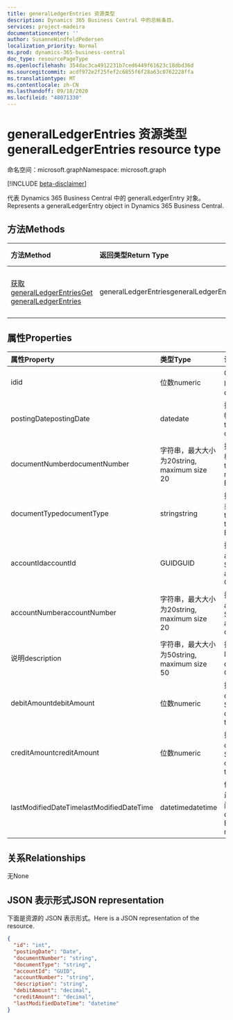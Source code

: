 ```yaml
---
title: generalLedgerEntries 资源类型
description: Dynamics 365 Business Central 中的总帐条目。
services: project-madeira
documentationcenter: ''
author: SusanneWindfeldPedersen
localization_priority: Normal
ms.prod: dynamics-365-business-central
doc_type: resourcePageType
ms.openlocfilehash: 354dac3ca4912231b7ced6449f61623c18dbd36d
ms.sourcegitcommit: acdf972e2f25fef2c6855f6f28a63c0762228ffa
ms.translationtype: MT
ms.contentlocale: zh-CN
ms.lasthandoff: 09/18/2020
ms.locfileid: "48071330"
---
```

# <a name="generalledgerentries-resource-type"></a><span data-ttu-id="0ca50-103">generalLedgerEntries 资源类型</span><span class="sxs-lookup"><span data-stu-id="0ca50-103">generalLedgerEntries resource type</span></span>

<span data-ttu-id="0ca50-104">命名空间：microsoft.graph</span><span class="sxs-lookup"><span data-stu-id="0ca50-104">Namespace: microsoft.graph</span></span>

[!INCLUDE [beta-disclaimer](../../includes/beta-disclaimer.md)]

<span data-ttu-id="0ca50-105">代表 Dynamics 365 Business Central 中的 generalLedgerEntry 对象。</span><span class="sxs-lookup"><span data-stu-id="0ca50-105">Represents a generalLedgerEntry object in Dynamics 365 Business Central.</span></span>

## <a name="methods"></a><span data-ttu-id="0ca50-106">方法</span><span class="sxs-lookup"><span data-stu-id="0ca50-106">Methods</span></span>

| <span data-ttu-id="0ca50-107">方法</span><span class="sxs-lookup"><span data-stu-id="0ca50-107">Method</span></span>       | <span data-ttu-id="0ca50-108">返回类型</span><span class="sxs-lookup"><span data-stu-id="0ca50-108">Return Type</span></span>  |<span data-ttu-id="0ca50-109">说明</span><span class="sxs-lookup"><span data-stu-id="0ca50-109">Description</span></span>|
|:-------------|:-------------|:----------|
|[<span data-ttu-id="0ca50-110">获取 generalLedgerEntries</span><span class="sxs-lookup"><span data-stu-id="0ca50-110">Get generalLedgerEntries</span></span>](../api/dynamics-generalledgerentries-get.md)|<span data-ttu-id="0ca50-111">generalLedgerEntries</span><span class="sxs-lookup"><span data-stu-id="0ca50-111">generalLedgerEntries</span></span>|<span data-ttu-id="0ca50-112">获取一个 G/L 入口对象。</span><span class="sxs-lookup"><span data-stu-id="0ca50-112">Get a G/L entry object.</span></span>|

## <a name="properties"></a><span data-ttu-id="0ca50-113">属性</span><span class="sxs-lookup"><span data-stu-id="0ca50-113">Properties</span></span>
| <span data-ttu-id="0ca50-114">属性</span><span class="sxs-lookup"><span data-stu-id="0ca50-114">Property</span></span>           | <span data-ttu-id="0ca50-115">类型</span><span class="sxs-lookup"><span data-stu-id="0ca50-115">Type</span></span>                  |<span data-ttu-id="0ca50-116">说明</span><span class="sxs-lookup"><span data-stu-id="0ca50-116">Description</span></span>                                  |
|:-------------------|:----------------------|:--------------------------------------------|
|<span data-ttu-id="0ca50-117">id</span><span class="sxs-lookup"><span data-stu-id="0ca50-117">id</span></span>                  |<span data-ttu-id="0ca50-118">位数</span><span class="sxs-lookup"><span data-stu-id="0ca50-118">numeric</span></span>                |<span data-ttu-id="0ca50-119">G/L 条目的唯一 ID。</span><span class="sxs-lookup"><span data-stu-id="0ca50-119">The unique ID of the G/L Entry.</span></span>              |
|<span data-ttu-id="0ca50-120">postingDate</span><span class="sxs-lookup"><span data-stu-id="0ca50-120">postingDate</span></span>         |<span data-ttu-id="0ca50-121">date</span><span class="sxs-lookup"><span data-stu-id="0ca50-121">date</span></span>                   |<span data-ttu-id="0ca50-122">指定 G/L 条目的过帐日期。</span><span class="sxs-lookup"><span data-stu-id="0ca50-122">Specifies the posting date of the G/L Entry.</span></span> |
|<span data-ttu-id="0ca50-123">documentNumber</span><span class="sxs-lookup"><span data-stu-id="0ca50-123">documentNumber</span></span>      |<span data-ttu-id="0ca50-124">字符串，最大大小为20</span><span class="sxs-lookup"><span data-stu-id="0ca50-124">string, maximum size 20</span></span>|<span data-ttu-id="0ca50-125">指定 G/L 条目的文档编号。</span><span class="sxs-lookup"><span data-stu-id="0ca50-125">Specifies the document number of the G/L Entry.</span></span>|
|<span data-ttu-id="0ca50-126">documentType</span><span class="sxs-lookup"><span data-stu-id="0ca50-126">documentType</span></span>        |<span data-ttu-id="0ca50-127">string</span><span class="sxs-lookup"><span data-stu-id="0ca50-127">string</span></span>                 |<span data-ttu-id="0ca50-128">指定 G/L 项的文档类型。</span><span class="sxs-lookup"><span data-stu-id="0ca50-128">Specifies the document type of the G/L Entry.</span></span>|
|<span data-ttu-id="0ca50-129">accountId</span><span class="sxs-lookup"><span data-stu-id="0ca50-129">accountId</span></span>           |<span data-ttu-id="0ca50-130">GUID</span><span class="sxs-lookup"><span data-stu-id="0ca50-130">GUID</span></span>                   |<span data-ttu-id="0ca50-131">指定 G/L 条目的 accountId。</span><span class="sxs-lookup"><span data-stu-id="0ca50-131">Specifies the accountId of the G/L Entry.</span></span>    |
|<span data-ttu-id="0ca50-132">accountNumber</span><span class="sxs-lookup"><span data-stu-id="0ca50-132">accountNumber</span></span>       |<span data-ttu-id="0ca50-133">字符串，最大大小为20</span><span class="sxs-lookup"><span data-stu-id="0ca50-133">string, maximum size 20</span></span>|<span data-ttu-id="0ca50-134">指定 G/L 条目的 accountNumber。</span><span class="sxs-lookup"><span data-stu-id="0ca50-134">Specifies the accountNumber of the G/L Entry.</span></span>|
|<span data-ttu-id="0ca50-135">说明</span><span class="sxs-lookup"><span data-stu-id="0ca50-135">description</span></span>         |<span data-ttu-id="0ca50-136">字符串，最大大小为50</span><span class="sxs-lookup"><span data-stu-id="0ca50-136">string, maximum size 50</span></span>|<span data-ttu-id="0ca50-137">指定 G/L 条目的说明。</span><span class="sxs-lookup"><span data-stu-id="0ca50-137">Specifies the description of the G/L Entry.</span></span>  |
|<span data-ttu-id="0ca50-138">debitAmount</span><span class="sxs-lookup"><span data-stu-id="0ca50-138">debitAmount</span></span>         |<span data-ttu-id="0ca50-139">位数</span><span class="sxs-lookup"><span data-stu-id="0ca50-139">numeric</span></span>                |<span data-ttu-id="0ca50-140">指定 G/L 条目的 debitAmount。</span><span class="sxs-lookup"><span data-stu-id="0ca50-140">Specifies the debitAmount of the G/L Entry.</span></span>  |
|<span data-ttu-id="0ca50-141">creditAmount</span><span class="sxs-lookup"><span data-stu-id="0ca50-141">creditAmount</span></span>        |<span data-ttu-id="0ca50-142">位数</span><span class="sxs-lookup"><span data-stu-id="0ca50-142">numeric</span></span>                |<span data-ttu-id="0ca50-143">指定 G/L 条目的 creditAmount。</span><span class="sxs-lookup"><span data-stu-id="0ca50-143">Specifies the creditAmount of the G/L Entry.</span></span> |
|<span data-ttu-id="0ca50-144">lastModifiedDateTime</span><span class="sxs-lookup"><span data-stu-id="0ca50-144">lastModifiedDateTime</span></span>|<span data-ttu-id="0ca50-145">datetime</span><span class="sxs-lookup"><span data-stu-id="0ca50-145">datetime</span></span>               |<span data-ttu-id="0ca50-146">修改了 G/L 条目的最后一个日期/时间。</span><span class="sxs-lookup"><span data-stu-id="0ca50-146">The last datetime the G/L Entry was modified.</span></span>|


## <a name="relationships"></a><span data-ttu-id="0ca50-147">关系</span><span class="sxs-lookup"><span data-stu-id="0ca50-147">Relationships</span></span>
<span data-ttu-id="0ca50-148">无</span><span class="sxs-lookup"><span data-stu-id="0ca50-148">None</span></span>

## <a name="json-representation"></a><span data-ttu-id="0ca50-149">JSON 表示形式</span><span class="sxs-lookup"><span data-stu-id="0ca50-149">JSON representation</span></span>

<span data-ttu-id="0ca50-150">下面是资源的 JSON 表示形式。</span><span class="sxs-lookup"><span data-stu-id="0ca50-150">Here is a JSON representation of the resource.</span></span>


```json
{
  "id": "int",
  "postingDate": "Date",
  "documentNumber": "string",
  "documentType": "string",
  "accountId": "GUID",
  "accountNumber": "string",
  "description": "string",
  "debitAmount": "decimal",
  "creditAmount": "decimal",
  "lastModifiedDateTime": "datetime"
}

```



